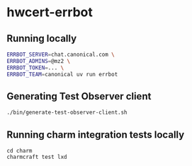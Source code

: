 # hwcert-errbot



## Running locally

```bash
ERRBOT_SERVER=chat.canonical.com \
ERRBOT_ADMINS=@mz2 \
ERRBOT_TOKEN=... \
ERRBOT_TEAM=canonical uv run errbot
```

## Generating Test Observer client

```bash
./bin/generate-test-observer-client.sh
```

## Running charm integration tests locally

```
cd charm
charmcraft test lxd
```